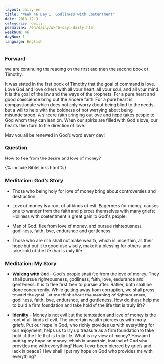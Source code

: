 ```yaml
---
layout: daily-en
title: "Week 46 Day 1: Godliness with Contentment"
date: 2018-12-3 
categories: daily
permalink: /en/daily/wk46-day1-daily.html
weekNum: 46
dayNum: 1
language: English
---
```


### Forward     
We are continuing the reading on the first and then the second book of Timothy.

It was stated in the first book of Timothy that the goal of command is love. Love God and love others with all your heart, all your soul, and all your mind. It is the goal of the law and the ways of the prophets. For a pure heart and good conscience bring out the sincere faith. For a pure heart is compassionate which does not only worry about being blind to the needs, but a will to help with the boldness of not worrying about being misunderstood. A sincere faith bringing out love and hope takes people to God whom they can lean on. When our spirits are filled with God's love, our hearts then turn to the direction of love.

May you all be renewed in God's word every day!

### Question     
How to flee from the desire and love of money?

{% include BibleLinks.html %} 

### Meditation: God's Story   
+ Those who being holy for love of money bring about controversies and destruction. 

+ Love of money is a root of all kinds of evil. Eagerness for money, causes one to wander from the faith and pierces themselves with many griefs; Holiness with contentment is great gain to God's people. 

+ Man of God, flee from love of money, and pursue righteousness, godliness, faith, love, endurance and gentleness. 

+ Those who are rich shall not make wealth, which is uncertain, as their hope but put it to good use wisely, make it a blessing for others, and take hold of the life that is truly life. 

### Meditation: My Story   
+ **Walking with God** - God's people shall fee from the love of money. They shall pursue righteousness, godliness, faith, love, endurance and gentleness. It is to flee first then to pursue after. Rather, both shall be done concurrently. While getting away from corruption, we shall press toward the goal. Let me think about the meaning of righteousness, godliness, faith, love, endurance, and gentleness. How do these help me to build a firm foundation and take hold of the life that is truly life? 

+ **Identity** - Money is not evil but the temptation and love of money is the root of all kinds of evil. The uncertain wealth pierces us with many griefs. Put our hope in God, who richly provides us with everything for our enjoyment, helps us to lay up treasure as a firm foundation to take hold of the life that is truly life. What is my view of money? How am I putting my hope on money, which is uncertain, instead of God who provides me with everything? Have I ever been pierced by griefs and lack in peace? How shall I put my hope on God who provides me with everything? 
